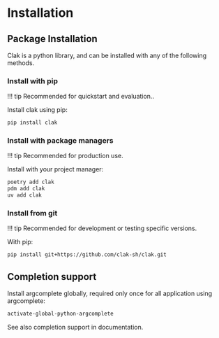 # Installation


## Package Installation

Clak is a python library, and can be installed with any of the following methods.


### Install with pip

!!! tip
    Recommended for quickstart and evaluation..

Install clak using pip:

```bash
pip install clak
```

### Install with package managers

!!! tip
    Recommended for production use.

Install with your project manager:

```bash
poetry add clak
pdm add clak
uv add clak
```

### Install from git

!!! tip
    Recommended for development or testing specific versions.

With pip:

``` bash
pip install git+https://github.com/clak-sh/clak.git
```


## Completion support

Install argcomplete globally, required only once for all application using argcomplete:

```bash
activate-global-python-argcomplete
```

See also completion support in documentation.
